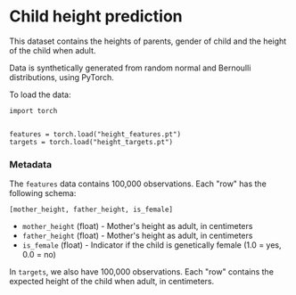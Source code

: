 # Child height prediction

This dataset contains the heights of parents, gender of child and the height of the child when adult.

Data is synthetically generated from random normal and Bernoulli distributions, using PyTorch.

To load the data:
```python3
import torch


features = torch.load("height_features.pt")
targets = torch.load("height_targets.pt")
```

### Metadata
The `features` data contains 100,000 observations. Each "row" has the following schema:
```
[mother_height, father_height, is_female]
```
- `mother_height` (float) - Mother's height as adult, in centimeters
- `father_height` (float) - Mother's height as adult, in centimeters
- `is_female` (float) - Indicator if the child is genetically female (1.0 = yes, 0.0 = no)

In `targets`, we also have 100,000 observations. Each "row" contains the expected height of the child when adult, in centimeters.
